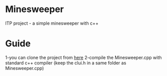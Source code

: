 # Minesweeper
ITP project - a simple minesweeper with c++
# Guide
1-you can clone the project from [here](https://github.com/Mohammad-Bahrami/Minesweeper.git)
2-compile the Minesweeper.cpp with standard c++ compiler (keep the clui.h in a same folder as Minesweeper.cpp)
